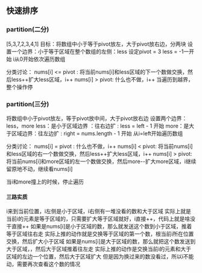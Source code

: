 ## 快速排序

### partition(二分)

[5,3,7,2,3,4,1]
目标：将数组中小于等于pivot放左，大于pivot放右边，分两块
设置一个边界：小于等于区域在整个数组的左侧：less
设定pivot = 3
less = -1一开始
i从0开始依次遍历数组

分类讨论：
nums[i] <= pivot : 将当前nums[i]和less区域的下一个数做交换，然后less++扩大less区域，i++
nums[i] > pivot: 什么也不做，i++
当遍历到越界，整个操作停

### partition(三分)

将数组中小于pivot放左，等于pivot放中间，大于pivot放右边
设置两个边界：less，more
less：是小于区域边界 ：往右边扩  : less = left - 1 开始
more：是大于区域边界：往左边扩  : right = nums.length - 1 开始
从i=left开始遍历数组

分类讨论：
nums[i] = pivot : 什么也不做，i++
nums[i] < pivot: 将当前nums[i]和less区域的右一个数做交换，然后less++扩大less区域，i++
nums[i] > pivot: 将当前nums[i]和more区域的左一个数做交换，然后more--扩大more区域，i继续留原地不动，继续看nums[i]

当i和more撞上的时候，停止遍历

#### 三路实质

i来到当前位置，i左侧是小于区域，i右侧有一堆没看的数和大于区域
实际上就是当前i的元素是等于区域的，只需要扩大等于区域就好，i直接++，代码上就是啥没干直接++
如果是nums[i]是小于区域的数，那么就发送这个数到小于区域，推着等于区域往右走
实际上推的动作就是交换等于区域的第一个数，根当前i所在位置交换，然后扩大小于区域
如果是nums[i]是大于区域的数，那么就把这个数发送到大于区域，，然后大于区域推着往左走
实际上推的动作是交换当前i的元素和大于区域的左边一个位置，然后大于区域扩大
但是因为换过来的数没看过，所以i不能动，需要再次查看这个数的情况
